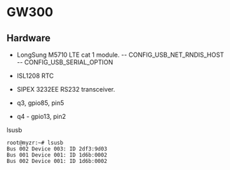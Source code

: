 # GW300

## Hardware

- LongSung M5710 LTE cat 1 module.
-- CONFIG_USB_NET_RNDIS_HOST
-- CONFIG_USB_SERIAL_OPTION

- ISL1208 RTC
- SIPEX 3232EE RS232 transceiver.

- q3, gpio85, pin5
- q4 - gpio13, pin2

lsusb

```
root@myzr:~# lsusb 
Bus 002 Device 003: ID 2df3:9d03
Bus 001 Device 001: ID 1d6b:0002
Bus 002 Device 001: ID 1d6b:0002
```

